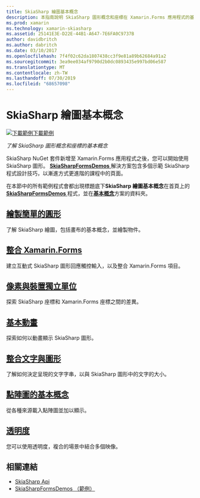 ```yaml
---
title: SkiaSharp 繪圖基本概念
description: 本指南說明 SkiaSharp 圖形概念和座標在 Xamarin.Forms 應用程式的基本概念。
ms.prod: xamarin
ms.technology: xamarin-skiasharp
ms.assetid: 25141E3E-D22E-44B1-A647-7E6FA0C9737B
author: davidbritch
ms.author: dabritch
ms.date: 03/10/2017
ms.openlocfilehash: 7f4f02c62da1807438cc3f9e81a89b62684a91a2
ms.sourcegitcommit: 3ea9ee034af9790d2b0dc0893435e997bd06e587
ms.translationtype: MT
ms.contentlocale: zh-TW
ms.lasthandoff: 07/30/2019
ms.locfileid: "68657098"
---
```

# <a name="skiasharp-drawing-basics"></a>SkiaSharp 繪圖基本概念

[![下載範例](~/media/shared/download.png)下載範例](https://docs.microsoft.com/samples/xamarin/xamarin-forms-samples/skiasharpforms-demos)

_了解 SkiaSharp 圖形概念和座標的基本概念_

SkiaSharp NuGet 套件新增至 Xamarin.Forms 應用程式之後，您可以開始使用 SkiaSharp 圖形。 [ **SkiaSharpFormsDemos** ](https://docs.microsoft.com/samples/xamarin/xamarin-forms-samples/skiasharpforms-demos)解決方案包含多個示範 SkiaSharp 程式設計技巧，以漸進方式更進階的課程中的頁面。

在本節中的所有範例程式會都出現標題底下**SkiaSharp 繪圖基本概念**在首頁上的[ **SkiaSharpFormsDemos** ](https://docs.microsoft.com/samples/xamarin/xamarin-forms-samples/skiasharpforms-demos)程式，並在[**基本概念**](https://github.com/xamarin/xamarin-forms-samples/tree/master/SkiaSharpForms/Demos/Demos/SkiaSharpFormsDemos/Basics)方案的資料夾。

## <a name="drawing-a-simple-circlecirclemd"></a>[繪製簡單的圓形](circle.md)

了解 SkiaSharp 繪圖，包括畫布的基本概念，並繪製物件。

## <a name="integrating-with-xamarinformsintegrationmd"></a>[整合 Xamarin.Forms](integration.md)

建立互動式 SkiaSharp 圖形回應觸控輸入，以及整合 Xamarin.Forms 項目。

## <a name="pixels-and-device-independent-unitspixelsmd"></a>[像素與裝置獨立單位](pixels.md)

探索 SkiaSharp 座標和 Xamarin.Forms 座標之間的差異。

## <a name="basic-animationanimationmd"></a>[基本動畫](animation.md)

探索如何以動畫顯示 SkiaSharp 圖形。

## <a name="integrating-text-and-graphicstextmd"></a>[整合文字與圖形](text.md)

了解如何決定呈現的文字字串，以與 SkiaSharp 圖形中的文字的大小。

## <a name="bitmap-basicsbitmapsmd"></a>[點陣圖的基本概念](bitmaps.md)

從各種來源載入點陣圖並加以顯示。

## <a name="transparencytransparencymd"></a>[透明度](transparency.md)

您可以使用透明度，複合的場景中結合多個映像。

## <a name="related-links"></a>相關連結

- [SkiaSharp Api](https://docs.microsoft.com/dotnet/api/skiasharp)
- [SkiaSharpFormsDemos （範例）](https://docs.microsoft.com/samples/xamarin/xamarin-forms-samples/skiasharpforms-demos)
